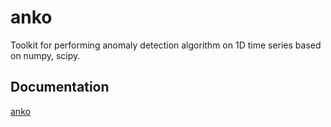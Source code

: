 # anko
Toolkit for performing anomaly detection algorithm on 1D time series based on numpy, scipy.

## Documentation
[anko](https://tanlin2013.github.io/anko/html/index.html)
